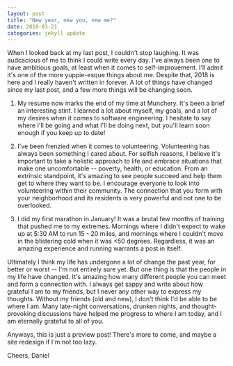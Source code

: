 ```yaml
---
layout: post
title: "New year, new you, new me?"
date: 2018-03-21
categories: jekyll update
---
```


When I looked back at my last post, I couldn't stop laughing. It was audcacious of me to think I could write every day. I've always been one to have ambitious goals, at least when it comes to self-improvement. I'll admit it's one of the more yuppie-esque things about me. Despite that, 2018 is here and I really haven't written in forever. A lot of things have changed since my last post, and a few more things will be changing soon.

1) My resume now marks the end of my time at Munchery. It's been a brief an interesting stint. I learned a lot about myself, my goals, and a lot of my desires when it comes to software engineering. I hesitate to say where I'll be going and what I'll be doing next, but you'll learn soon enough if you keep up to date!

2) I've been frenzied when it comes to volunteering. Volunteering has always been something I cared about. For selfish reasons, I believe it's important to take a holistic approach to life and embrace situations that make one uncomfortable -- poverty, health, or education. From an extrinsic standpoint, it's amazing to see people succeed and help them get to where they want to be. I encourage everyone to look into volunteering within their community. The connection that you form with your neighborhood and its residents is very powerful and not one to be overlooked.

3) I did my first marathon in January! It was a brutal few months of training that pushed me to my extremes. Mornings where I didn't expect to wake up at 5:30 AM to run 15 - 20 miles, and mornings where I couldn't move in the blistering cold when it was <50 degrees. Regardless, it was an amazing experience and running warrants a post in itself.

Ultimately I think my life has undergone a lot of change the past year, for better or worst -- I'm not entirely sure yet. But one thing is that the people in my life have changed. It's amazing how many different people you can meet and form a connection with. I always get sappy and write about how grateful I am to my friends, but I never any other way to express my thoughts. Without my friends (old and new), I don't think I'd be able to be where I am. Many late-night conversations, drunken nights, and thought-provoking discussions have helped me progress to where I am today, and I am eternally grateful to all of you.

Anyways, this is just a preview post! There's more to come, and maybe a site redesign if I'm not too lazy.

Cheers,
Daniel
